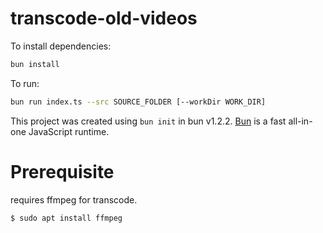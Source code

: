 # transcode-old-videos

To install dependencies:

```bash
bun install
```

To run:

```bash
bun run index.ts --src SOURCE_FOLDER [--workDir WORK_DIR]
```

This project was created using `bun init` in bun v1.2.2. [Bun](https://bun.sh) is a fast all-in-one JavaScript runtime.

# Prerequisite

requires ffmpeg for transcode.

```
$ sudo apt install ffmpeg
```
